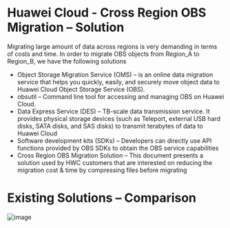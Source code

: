 # Huawei Cloud - Cross Region OBS Migration – Solution




Migrating large amount of data across regions is very demanding in terms of costs and time. In order to migrate OBS objects from Region_A to Region_B, we have the following solutions
- Object Storage Migration Service (OMS) –  is an online data migration service that helps you quickly, easily, and securely move object data to Huawei Cloud Object Storage Service (OBS).
- obsutil – Command line tool for accessing and managing OBS on Huawei Cloud. 
- Data Express Service (DES) – TB-scale data transmission service. It provides physical storage devices (such as Teleport, external USB hard disks, SATA disks, and SAS disks) to transmit terabytes of data to Huawei Cloud
- Software development kits (SDKs) – Developers can directly use API functions provided by OBS SDKs to obtain the OBS service capabilities
- Cross Region OBS Migration Solution – This document presents a solution used by HWC customers that are interested on reducing the migration cost & time by compressing files before migrating



# Existing Solutions – Comparison

![image](https://github.com/davira/cross_region_obs_migration/assets/8401868/123f8ee6-c72a-4865-bffb-3335455c7038)



